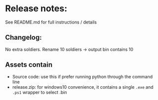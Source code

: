 # Release notes:

See README.md for full instructions / details

## Changelog:

No extra soldiers. Rename 10 soldiers -> output bin contains 10

## Assets contain
- Source code: use this if prefer running python through the command line
- release.zip: for windows10 convenience, it contains a single `.exe` and `.ps1` wrapper to select .bin